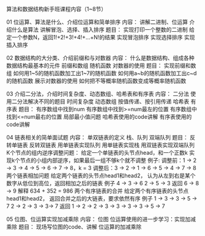 算法和数据结构新手班课程内容（1~8节）

01 位运算、算法是什么、介绍位运算和简单排序
内容：
讲解二进制、位运算
介绍什么是算法
讲解冒泡、选择、插入排序
题目：
实现打印一个整数的二进制
给定一个参数N，返回1!+2!+3!+4!+…+N!的结果
实现冒泡排序
实现选择排序
实现插入排序


02 数据结构的大分类、介绍前缀和与对数器
内容：
什么是数据结构、组成各种数据结构最基本的元件
前缀和数组
随机函数
对数器的使用
题目：
实现前缀和数组
如何用1~5的随机函数加工出1~7的随机函数
如何用a~b的随机函数加工出c~d的随机函数
展示对数器的使用
如何把不等概率随机函数变成等概率随机函数


03 介绍二分法，介绍时间复杂度、动态数组、哈希表和有序表
内容：
二分法
使用二分法解决不同的题目
时间复杂度
动态数组
按值传递、按引用传递
哈希表
有序表
题目：
有序数组中找到num
有序数组中找到>=num最左的位置
有序数组中找到<=num最右的位置
局部最小值问题
哈希表使用的code讲解
有序表使用的code讲解


04 链表相关的简单面试题
内容：
单双链表的定义
栈、队列
双端队列
题目：
反转单链表
反转双链表
用单链表实现队列
用单链表实现栈
用双链表实现双端队列
K个节点的组内逆序调整问题：
给定一个单链表的头节点head，和一个正数k
实现k个节点的小组内部逆序，如果最后一组不够k个就不调整
例子: 
调整前：1 -> 2 -> 3 -> 4 -> 5 -> 6 -> 7 -> 8，k = 3
调整后：3 -> 2 -> 1 -> 6 -> 5 -> 4 -> 7 -> 8
两个链表相加问题
给定两个链表的头节点head1和head2，
认为从左到右是某个数字从低位到高位，返回相加之后的链表
例子     4 -> 3 -> 6        2 -> 5 -> 3
返回     6 -> 8 -> 9
解释     634 + 352 = 986
两个有序链表的合并
给定两个有序链表的头节点head1和head2，
返回合并之后的大链表，要求依然有序
例子     1 -> 3 -> 3 -> 5 -> 7   2 -> 2 -> 3 -> 3-> 7
返回     1 -> 2 -> 2 -> 3 -> 3 -> 3 -> 3 -> 5 -> 7


05 位图、位运算实现加减乘除
内容：
位图
位运算使用的进一步学习：实现加减乘除
题目：
现场写位图的code、讲解
位运算的加减乘除
